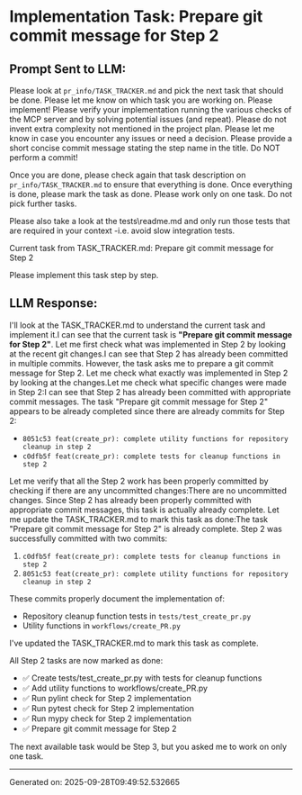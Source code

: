 # Implementation Task: Prepare git commit message for Step 2

## Prompt Sent to LLM:
Please look at `pr_info/TASK_TRACKER.md` and pick the next task that should be done.
Please let me know on which task you are working on.
Please implement!
Please verify your implementation running the various checks of the MCP server and by solving potential issues (and repeat).
Please do not invent extra complexity not mentioned in the project plan.
Please let me know in case you encounter any issues or need a decision.
Please provide a short concise commit message stating the step name in the title. Do NOT perform a commit!

Once you are done, please check again that task description on `pr_info/TASK_TRACKER.md` to ensure that everything is done.
Once everything is done, please mark the task as done.
Please work only on one task. Do not pick further tasks.

Please also take a look at the tests\readme.md and only run those tests that are required in your context -i.e. avoid slow integration tests.

Current task from TASK_TRACKER.md: Prepare git commit message for Step 2

Please implement this task step by step.

## LLM Response:
I'll look at the TASK_TRACKER.md to understand the current task and implement it.I can see that the current task is **"Prepare git commit message for Step 2"**. Let me first check what was implemented in Step 2 by looking at the recent git changes.I can see that Step 2 has already been committed in multiple commits. However, the task asks me to prepare a git commit message for Step 2. Let me check what exactly was implemented in Step 2 by looking at the changes.Let me check what specific changes were made in Step 2:I can see that Step 2 has already been committed with appropriate commit messages. The task "Prepare git commit message for Step 2" appears to be already completed since there are already commits for Step 2:
- `8051c53 feat(create_pr): complete utility functions for repository cleanup in step 2`
- `c0dfb5f feat(create_pr): complete tests for cleanup functions in step 2`

Let me verify that all the Step 2 work has been properly committed by checking if there are any uncommitted changes:There are no uncommitted changes. Since Step 2 has already been properly committed with appropriate commit messages, this task is actually already complete. Let me update the TASK_TRACKER.md to mark this task as done:The task "Prepare git commit message for Step 2" is already complete. Step 2 was successfully committed with two commits:

1. `c0dfb5f feat(create_pr): complete tests for cleanup functions in step 2`
2. `8051c53 feat(create_pr): complete utility functions for repository cleanup in step 2`

These commits properly document the implementation of:
- Repository cleanup function tests in `tests/test_create_pr.py`
- Utility functions in `workflows/create_PR.py`

I've updated the TASK_TRACKER.md to mark this task as complete.

All Step 2 tasks are now marked as done:
- ✅ Create tests/test_create_pr.py with tests for cleanup functions
- ✅ Add utility functions to workflows/create_PR.py
- ✅ Run pylint check for Step 2 implementation
- ✅ Run pytest check for Step 2 implementation
- ✅ Run mypy check for Step 2 implementation
- ✅ Prepare git commit message for Step 2

The next available task would be Step 3, but you asked me to work on only one task.

---
Generated on: 2025-09-28T09:49:52.532665